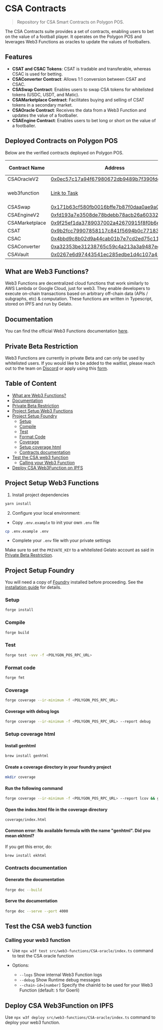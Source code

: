 # CSA Contracts
>
> Repository for CSA Smart Contracts on Polygon POS.

The CSA Contracts suite provides a set of contracts, enabling users to bet on the value of a football player. It operates on the Polygon POS and leverages Web3 Functions as oracles to update the values of footballers.

## Features

- **CSAT and CSAC Tokens**: CSAT is tradable and transferable, whereas CSAC is used for betting.
- **CSAConverter Contract**: Allows 1:1 conversion between CSAT and CSAC.
- **CSASwap Contract**: Enables users to swap CSA tokens for whitelisted tokens (USDC, USDT, and Matic).
- **CSAMarketplace Contract**: Facilitates buying and selling of CSAT tokens in a secondary market.
- **CSAOracle Contract**: Receives the data from a Web3 Function and updates the value of a footballer.
- **CSAEngine Contract**: Enables users to bet long or short on the value of a footballer.

## Deployed Contracts on Polygon POS

Below are the verified contracts deployed on Polygon POS.

| Contract Name     | Address                                                                                                    | Additional Information                                                                       |
|-------------------|------------------------------------------------------------------------------------------------------------|----------------------------------------------------------------------------------------------|
| CSAOracleV2       | [0x0ec57c17a94f67980672db9489b7f390fdd60645](https://polygonscan.com/address/0x0ec57c17a94f67980672db9489b7f390fdd60645) | [Documentation](src/CSAOracleV2.sol/contract.CSAOracleV2.html)                    |
| web3function      | [Link to Task](https://beta.app.gelato.network/task/0xbffdd2367e3b47816c83b4d2a11769eef5e3ab585c89bcd4f344f94001127201?chainId=137) | [Beta App Gelato Network](https://beta.app.gelato.network)                                  |
| CSASwap           | [0x171b63cf580fb0016bffe7b87f0daa0ae9a015ef](https://polygonscan.com/address/0x171b63cf580fb0016bffe7b87f0daa0ae9a015ef) | [Documentation](src/CSASwap.sol/contract.CSASwap.html)                            |
| CSAEngineV2       | [0xfd193a7e3508de78bdebb78acb26a6033252bbb4](https://polygonscan.com/address/0xfd193a7e3508de78bdebb78acb26a6033252bbb4) | [Documentation](src/CSAEngineV2.sol/contract.CSAEngineV2.html)                    |
| CSAMarketplace    | [0x9f25ef1da3789037002a42670915f8f0b6e94f6e](https://polygonscan.com/address/0x9f25ef1da3789037002a42670915f8f0b6e94f6e) | [Documentation](src/CSAMarketplace.sol/contract.CSAMarketplace.html)              |
| CSAT              | [0x9b2fcc79907858117c841f5694b0c771836b292d](https://polygonscan.com/address/0x9b2fcc79907858117c841f5694b0c771836b292d) | [Documentation](src/CSAT.sol/contract.CSAT.html)                                  |
| CSAC              | [0x4bbd9c8b02d9a44cab01b7e7cd2ed75c1116c3e7](https://polygonscan.com/address/0x4bbd9c8b02d9a44cab01b7e7cd2ed75c1116c3e7) | [Documentation](src/CSAC.sol/contract.CSAC.html)                                  |
| CSAConverter      | [0xa32353be31238765c59c4a213a3a9487ec0eb96c](https://polygonscan.com/address/0xa32353be31238765c59c4a213a3a9487ec0eb96c) | [Documentation](src/CSAConverter.sol/contract.CSAConverter.html)                  |
| CSAVault          | [0x0267e6d97443541ec285edbe1d4c107a45a28e03](https://polygonscan.com/address/0x0267e6d97443541ec285edbe1d4c107a45a28e03) | [Documentation](src/CSAVault.sol/contract.CSAVault.html)                          |

## What are Web3 Functions?

Web3 Functions are decentralized cloud functions that work similarly to AWS Lambda or Google Cloud, just for web3. They enable developers to execute on-chain transactions based on arbitrary off-chain data (APIs / subgraphs, etc) & computation. These functions are written in Typescript, stored on IPFS and run by Gelato.

## Documentation

You can find the official Web3 Functions documentation [here](https://docs.gelato.network/developer-services/web3-functions).

## Private Beta Restriction

Web3 Functions are currently in private Beta and can only be used by whitelisted users. If you would like to be added to the waitlist, please reach out to the team on [Discord](https://discord.com/invite/ApbA39BKyJ) or apply using this [form](https://form.typeform.com/to/RrEiARiI).

## Table of Content

- [What are Web3 Functions?](#what-are-web3-functions)
- [Documentation](#documentation)
- [Private Beta Restriction](#private-beta-restriction)
- [Project Setup Web3 Functions](#project-setup-web3-functions)
- [Project Setup Foundry](#project-setup-foundry)
  - [Setup](#setup)
  - [Compile](#compile)
  - [Test](#test)
  - [Format Code](#format-code)
  - [Coverage](#coverage)
  - [Setup coverage html](#setup-coverage-html)
  - [Contracts documentation](#contracts-documentation)
- [Test the CSA web3 function](#test-the-csa-web3-function)
  - [Calling your Web3 Function](#calling-your-web3-function)
- [Deploy CSA Web3Function on IPFS](#deploy-csa-web3function-on-ipfs)

## Project Setup Web3 Functions

1. Install project dependencies

```sh
yarn install
```

2. Configure your local environment:

- Copy `.env.example` to init your own `.env` file

```sh
cp .env.example .env
```

- Complete your `.env` file with your private settings

Make sure to set the `PRIVATE_KEY` to a whitelisted Gelato account as said in [Private Beta Restriction](#private-beta-restriction).

## Project Setup Foundry

You will need a copy of [Foundry](https://github.com/foundry-rs/foundry) installed before proceeding. See the [installation guide](https://github.com/foundry-rs/foundry#installation) for details.

### Setup

```sh
forge install
```

### Compile
  
```sh
forge build
```

### Test

```sh
forge test -vvv -f <POLYGON_POS_RPC_URL>
```

### Format code
  
```sh
forge fmt
```

### Coverage
  
```sh
forge coverage --ir-minimum -f <POLYGON_POS_RPC_URL>
```

#### Coverage with debug logs

```sh
forge coverage --ir-minimum -f <POLYGON_POS_RPC_URL> --report debug
```

### Setup coverage html

#### Install genhtml

```sh
brew install genhtml
```

#### Create a coverage directory in your foundry project
  
```sh
mkdir coverage
```

#### Run the following command

```sh
forge coverage --ir-minimum -f <POLYGON_POS_RPC_URL> --report lcov && genhtml lcov.info --branch-coverage --output-dir coverage
```

#### Open the index.html file in the coverage directory

`coverage/index.html`

#### Common error: No available formula with the name "genhtml". Did you mean ekhtml?

If you get this error, do:

```sh
brew install ekhtml
```

### Contracts documentation

#### Generate the documentation

```sh
forge doc --build
```

#### Serve the documentation

```sh
forge doc --serve --port 4000
```

## Test the CSA web3 function

### Calling your web3 function

- Use `npx w3f test src/web3-functions/CSA-oracle/index.ts` command to test the CSA oracle function

- Options:
  - `--logs` Show internal Web3 Function logs
  - `--debug` Show Runtime debug messages
  - `--chain-id=[number]` Specify the chainId to be used for your Web3 Function (default: `5` for Goerli)

## Deploy CSA Web3Function on IPFS

Use `npx w3f deploy src/web3-functions/CSA-oracle/index.ts` command to deploy your web3 function.
